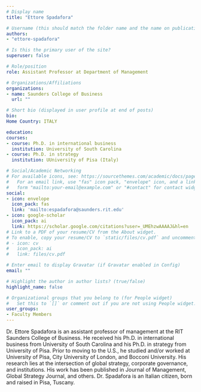 ```yaml
---
# Display name
title: "Ettore Spadafora"

# Username (this should match the folder name and the name on publications)
authors:
- "ettore-spadafora"

# Is this the primary user of the site?
superuser: false

# Role/position
role: Assistant Professor at Department of Management

# Organizations/Affiliations
organizations:
- name: Saunders College of Business
  url: ""

# Short bio (displayed in user profile at end of posts)
bio: 
Home Country: ITALY

education:
courses:
- course: Ph.D. in international business
  institution: University of South Carolina
- course: Ph.D. in strategy
  institution: UUniversity of Pisa (Italy)

# Social/Academic Networking
# For available icons, see: https://sourcethemes.com/academic/docs/page-builder/#icons
#   For an email link, use "fas" icon pack, "envelope" icon, and a link in the
#   form "mailto:your-email@example.com" or "#contact" for contact widget.
social:
- icon: envelope
  icon_pack: fas
  link: 'mailto:espadafora@saunders.rit.edu'
- icon: google-scholar
  icon_pack: ai
  link: https://scholar.google.com/citations?user=_UMEhzwAAAAJ&hl=en
# Link to a PDF of your resume/CV from the About widget.
# To enable, copy your resume/CV to `static/files/cv.pdf` and uncomment the lines below.
# - icon: cv
#   icon_pack: ai
#   link: files/cv.pdf

# Enter email to display Gravatar (if Gravatar enabled in Config)
email: ""

# Highlight the author in author lists? (true/false)
highlight_name: false

# Organizational groups that you belong to (for People widget)
#   Set this to `[]` or comment out if you are not using People widget.
user_groups:
- Faculty Members
---
```


Dr. Ettore Spadafora is an assistant professor of management at the RIT Saunders College of Business. He received his Ph.D. in international business from University of South Carolina and his Ph.D. in strategy from University of Pisa. Prior to moving to the U.S., he studied and/or worked at University of Pisa, City University of London, and Bocconi University. His research lies at the intersection of global strategy, corporate governance, and institutions. His work has been published in Journal of Management, Global Strategy Journal, and others. Dr. Spadafora is an Italian citizen, born and raised in Pisa, Tuscany.
